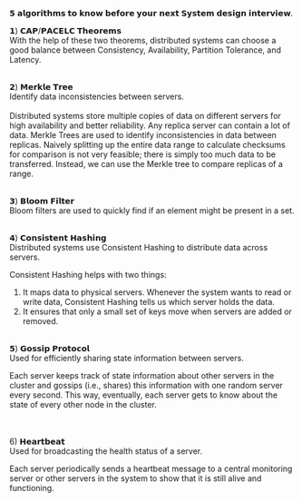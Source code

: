 𝟱 𝗮𝗹𝗴𝗼𝗿𝗶𝘁𝗵𝗺𝘀 𝘁𝗼 𝗸𝗻𝗼𝘄 𝗯𝗲𝗳𝗼𝗿𝗲 𝘆𝗼𝘂𝗿 𝗻𝗲𝘅𝘁 𝗦𝘆𝘀𝘁𝗲𝗺 𝗱𝗲𝘀𝗶𝗴𝗻 𝗶𝗻𝘁𝗲𝗿𝘃𝗶𝗲𝘄.  
  
𝟭) 𝗖𝗔𝗣/𝗣𝗔𝗖𝗘𝗟𝗖 𝗧𝗵𝗲𝗼𝗿𝗲𝗺𝘀  
With the help of these two theorems, distributed systems can choose a good balance between Consistency, Availability, Partition Tolerance, and Latency.  
   
  
  
𝟮) 𝗠𝗲𝗿𝗸𝗹𝗲 𝗧𝗿𝗲𝗲  
Identify data inconsistencies between servers.  
   
Distributed systems store multiple copies of data on different servers for high availability and better reliability. Any replica server can contain a lot of data. Merkle Trees are used to identify inconsistencies in data between replicas. Naively splitting up the entire data range to calculate checksums for comparison is not very feasible; there is simply too much data to be transferred. Instead, we can use the Merkle tree to compare replicas of a range.  
   
  
  
𝟯) 𝗕𝗹𝗼𝗼𝗺 𝗙𝗶𝗹𝘁𝗲𝗿  
Bloom filters are used to quickly find if an element might be present in a set.  
   
  
  
𝟰) 𝗖𝗼𝗻𝘀𝗶𝘀𝘁𝗲𝗻𝘁 𝗛𝗮𝘀𝗵𝗶𝗻𝗴  
Distributed systems use Consistent Hashing to distribute data across servers.  
  
Consistent Hashing helps with two things:  
1. It maps data to physical servers. Whenever the system wants to read or write data, Consistent Hashing tells us which server holds the data.  
2. It ensures that only a small set of keys move when servers are added or removed.  
    
  
  
𝟱) 𝗚𝗼𝘀𝘀𝗶𝗽 𝗣𝗿𝗼𝘁𝗼𝗰𝗼𝗹  
Used for efficiently sharing state information between servers.   
  
Each server keeps track of state information about other servers in the cluster and gossips (i.e., shares) this information with one random server every second. This way, eventually, each server gets to know about the state of every other node in the cluster.  
   
  
   
6) 𝗛𝗲𝗮𝗿𝘁𝗯𝗲𝗮𝘁  
Used for broadcasting the health status of a server.  
  
Each server periodically sends a heartbeat message to a central monitoring server or other servers in the system to show that it is still alive and functioning.  
  

